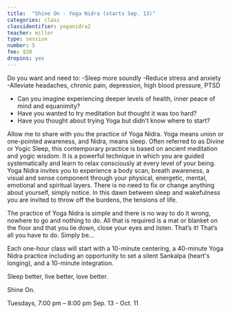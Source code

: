 ```yaml
---
title:  "Shine On - Yoga Nidra (starts Sep. 13)"
categories: class
classidentifier: yoganidra2
teacher: miller
type: session
number: 5
fee: $50
dropins: yes
---
```

Do you want and need to:
-Sleep more soundly
-Reduce stress and anxiety
-Alleviate headaches, chronic pain, depression, high blood pressure, PTSD

* Can you imagine experiencing deeper levels of health, inner peace of mind and equanimity?
* Have you wanted to try meditation but thought it was too hard?
* Have you thought about trying Yoga but didn’t know where to start?

Allow me to share with you the practice of Yoga Nidra. Yoga means union or one-pointed awareness, and Nidra, means sleep. Often referred to as Divine or Yogic Sleep, this contemporary practice is based on ancient meditation and yogic wisdom. It is a powerful technique in which you are guided systematically and learn to relax consciously at every level of your being. Yoga Nidra invites you to experience a body scan, breath awareness, a visual and sense component through your physical, energetic, mental, emotional and spiritual layers. There is no need to fix or change anything about yourself, simply notice. In this dawn between sleep and wakefulness you are invited to throw off the burdens, the tensions of life.

The practice of Yoga Nidra is simple and there is no way to do it wrong, nowhere to go and nothing to do. All that is required is a mat or blanket on the floor and that you lie down, close your eyes and listen. That’s it! That’s all you have to do. Simply be…

Each one-hour class will start with a 10-minute centering, a 40-minute Yoga Nidra practice including an opportunity to set a silent Sankalpa (heart's longing), and a 10-minute integration.

Sleep better, live better, love better.

Shine On.

Tuesdays, 7:00 pm – 8:00 pm Sep. 13 - Oct. 11
